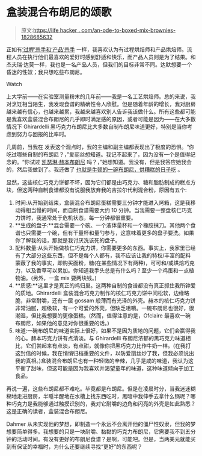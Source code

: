 # 盒装混合布朗尼的颂歌

> 原文:[https://life hacker . com/an-ode-to-boxed-mix-brownies-1828685632](https://lifehacker.com/an-ode-to-boxed-mix-brownies-1828685632)

正如有[‘过程’杀手和‘产品’杀手](https://people.howstuffworks.com/serial-killer1.htm) 一样，我喜欢认为有过程烘焙师和产品烘焙师。流程人员在执行他们最喜欢的爱好时感到舒适和快乐，而产品人员则是为了结果。和杰夫瑞·达莫一样，我也是一名产品人员，但我们的目标非常不同。达默想要一个昏迷的性奴；我只想吃些布朗尼。

Watch

上大学前——在实验室测量粉末的几年前——我是一名工艺烘焙师。总的来说，我对烹饪相当陌生，我发现食谱的精确性令人欣慰。但是随着年龄的增长，我对厨房越来越有信心，也越来越累，我越来越喜欢别人告诉我该做什么。所有这些都可能是我喜欢盒装混合布朗尼的几乎即时满足感的原因，或者可能是因为——在大多数情况下 Ghirardelli 黑巧克力布朗尼比大多数自制布朗尼味道更好，特别是当你考虑到努力与回报的比率时。

几周前，当我在 发表这个观点时，我的主编和副主编都表现出了极度的恐惧。“你吃过哪些自制的布朗尼？，”爱丽丝想知道。我记不起来了，因为没有一个是值得纪念的。“你试过 [凯瑟琳·赫本布朗尼](http://www.pbs.org/food/the-history-kitchen/katharine-hepburn-brownie-recipe/) 吗？，”她想知道。我没有，但是我答应她我会的，然后我做到了。我还做了 [也就是牛顿的一碗布朗尼，供糟糕的日子吃](https://skillet.lifehacker.com/these-one-bowl-cocoa-brownies-are-the-perfect-fix-for-b-1819284560) 。

显然，这些核仁巧克力饼都不坏，因为它们都是由巧克力、糖和脂肪制成的糕点方块，但这两种自制食谱都没有说服我放弃我的吉拉尔代利混合粉，原因有五个:

1.  时间:从开始到结束，盒装混合布朗尼蛋糕需要三分钟才能进入烤箱，这是我移动得相当慢的时间，而自制食谱需要大约 10 分钟。当我需要一整盘核仁巧克力饼时，我通常处于危机状态，每一分钟都很重要。
2.  **生成的盘子:**混合需要一个碗、一个液体量杯和一个橡胶抹刀。其他两个食谱也只需要一个碗，但有干量杯和量勺参与，这意味着更多的盘子要洗。如果你了解我的话，那就是我讨厌洗该死的盘子。
3.  配料数量:从头开始做核仁巧克力饼，你需要更多的东西。事实上，我家里已经有了大部分这些东西，但不是每个人都有，我不应该让我的特权/丰富的配料蒙蔽了我的事实，即购买面粉，糖(在某些情况下有两种)，可可和/或烘焙巧克力，以及香草可以累加。你知道我手头总是有什么吗？至少一个鸡蛋和一点植物油。(另外，一盒 mix 要两块钱。)
4.  **质感:**这里才是真正的鸡归巢。这两种自制的食谱都没有真正抓住我所钟爱的质地。Ghirardelli 盒装混合巧克力制作的核仁巧克力饼中间松软，边缘略脆，非常耐嚼，还有一层 gossam 般薄而有光泽的外壳。赫本的核仁巧克力饼非常油腻，超级软，有一个可爱的外壳，但缺乏咀嚼。一碗布朗尼也很好，很潮湿，但比我想要的更像蛋糕。(然而，值得注意的是，Ofclaire 最喜欢一碗布朗尼，如果他的意见对你很重要的话。)
5.  味道:一碗布朗尼的味道实际上很好，如果不是因为质地的问题，它们会赢得我的心。赫本巧克力饼有点清淡。与 Ghirardelli 布朗尼浓郁的黑巧克力味道相比，它们尝起来有点淡，有点甜，就像你把黑巧克力比作牛奶一样。(在我打这封信的时候，我在悄悄归档重要的文件，以防爱丽丝炒了我，但我必须说出我的真相。)盒装混合布朗尼也有一种轻微的辛辣，几乎是咸的味道，我认为这平衡了甜味，但这可能是因为我喜欢并渴望童年的味道，这种味道倾向于加工食品。

再说一遍，这些布朗尼都不难吃。毕竟都是布朗尼。但是在凌晨时分，当我迷迷糊糊地走进厨房，半睡半醒地在水槽上找东西吃时，黑暗中我伸手去拿什么锅呢？哪种巧克力是我能够通过触摸识别的，我对它耐嚼的边角和闪亮的外壳是如此熟悉？这是正确的读者，盒装混合布朗尼。

Dahmer 从未实现他的梦想，即制造一个永远不会离开他的僵尸性奴隶，但我的梦想要简单得多。我想要的只是一块耐嚼、黏黏的巧克力布朗尼，它需要我不到五分钟的活动时间。有没有更好的布朗尼食谱？是啊，可能吧。但是，当两美元就能买到有保证的幸福时，为什么还要继续寻找“更好”的东西呢？